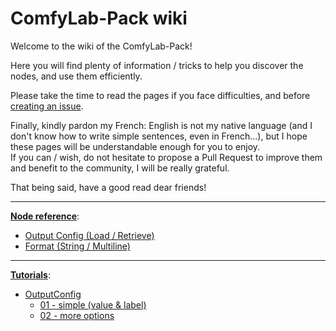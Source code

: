 # ComfyLab-Pack wiki

Welcome to the wiki of the ComfyLab-Pack!

Here you will find plenty of information / tricks to help you discover the nodes, and use them efficiently.

Please take the time to read the pages if you face difficulties, and before [creating an issue](https://github.com/bugltd/ComfyLab-Pack/issues).

Finally, kindly pardon my French: English is not my native language (and I don't know how to write simple sentences, even in French...), but I hope these pages will be understandable enough for you to enjoy.\
If you can / wish, do not hesitate to propose a Pull Request to improve them and benefit to the community, I will be really grateful.

That being said, have a good read dear friends!

---

**[Node reference](./node%20reference/README.md)**:

- [Output Config (Load / Retrieve)](./node%20reference/output%20config.md)
- [Format (String / Multiline)](./node%20reference/format.md)

---

**[Tutorials](./tutorials/)**:

- [OutputConfig](./tutorials/Output%20Config/)
  - [01 - simple (value & label)](<./tutorials/Output%20Config/01%20-%20simple%20(value%20and%20label)/>)
  - [02 - more options](./tutorials/Output%20Config/02%20-%20more%20options/)
